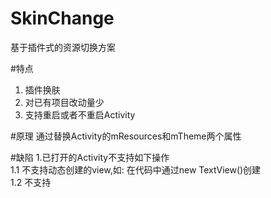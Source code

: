 # SkinChange
基于插件式的资源切换方案

#特点
1. 插件换肤</br>
2. 对已有项目改动量少</br>
3. 支持重启或者不重启Activity</br>

#原理
通过替换Activity的mResources和mTheme两个属性

#缺陷
1.已打开的Activity不支持如下操作</br>
  1.1 不支持动态创建的view,如: 在代码中通过new TextView()创建</br>
  1.2 不支持
